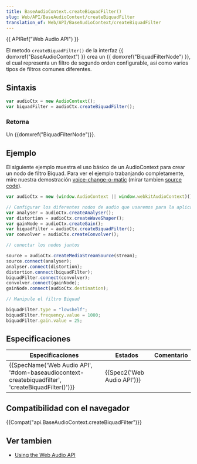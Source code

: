```yaml
---
title: BaseAudioContext.createBiquadFilter()
slug: Web/API/BaseAudioContext/createBiquadFilter
translation_of: Web/API/BaseAudioContext/createBiquadFilter
---
```


{{ APIRef("Web Audio API") }}

El metodo `createBiquadFilter()` de la interfaz {{ domxref("BaseAudioContext") }} crea un {{ domxref("BiquadFilterNode") }}, el cual representa un filtro de segundo orden configurable, asi como varios tipos de filtros comunes diferentes.

## Sintaxis

```js
var audioCtx = new AudioContext();
var biquadFilter = audioCtx.createBiquadFilter();
```

### Retorna

Un {{domxref("BiquadFilterNode")}}.

## Ejemplo

El siguiente ejemplo muestra el uso básico de un AudioContext para crear un nodo de filtro Biquad. Para ver el ejemplo trabanjando completamente, mire nuestra demostración [voice-change-o-matic](http://mdn.github.io/voice-change-o-matic/) (mirar tambien [source code](https://github.com/mdn/voice-change-o-matic)).

```js
var audioCtx = new (window.AudioContext || window.webkitAudioContext)();

// Configurar los diferentes nodos de audio que usaremos para la aplicación.
var analyser = audioCtx.createAnalyser();
var distortion = audioCtx.createWaveShaper();
var gainNode = audioCtx.createGain();
var biquadFilter = audioCtx.createBiquadFilter();
var convolver = audioCtx.createConvolver();

// conectar los nodos juntos

source = audioCtx.createMediaStreamSource(stream);
source.connect(analyser);
analyser.connect(distortion);
distortion.connect(biquadFilter);
biquadFilter.connect(convolver);
convolver.connect(gainNode);
gainNode.connect(audioCtx.destination);

// Manipule el filtro Biquad

biquadFilter.type = "lowshelf";
biquadFilter.frequency.value = 1000;
biquadFilter.gain.value = 25;
```

## Especificaciones

| Especificaciones                                                                                                                 | Estados                              | Comentario |
| -------------------------------------------------------------------------------------------------------------------------------- | ------------------------------------ | ---------- |
| {{SpecName('Web Audio API', '#dom-baseaudiocontext-createbiquadfilter', 'createBiquadFilter()')}} | {{Spec2('Web Audio API')}} |            |

## Compatibilidad con el navegador

{{Compat("api.BaseAudioContext.createBiquadFilter")}}

## Ver tambien

- [Using the Web Audio API](/es/docs/Web_Audio_API/Using_Web_Audio_API)
